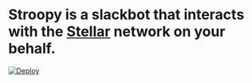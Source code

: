
# Stroopy is a slackbot that interacts with the [Stellar](http://www.stellar.org) network on your behalf.

[![Deploy](https://www.herokucdn.com/deploy/button.png)](https://heroku.com/deploy)
